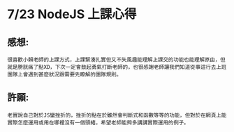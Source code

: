 # 7/23 NodeJS 上課心得

## 感想:
    很喜歡小賴老師的上課方式，上課緊湊扎實但又不失風趣能理解上課交的功能也能理解原由，但就是膀胱痛了點XD，下次一定會鼓起勇氣打斷老師的，也很感謝老師讓我們知道從事這行去上班團隊上會遇到甚麼狀況跟需要先瞭解的團隊規則。
    
## 許願:
    老實說自己對於JS蠻挫折的，挫折的點在於雖然會判斷式和函數等等的功能，但對於在網頁上能實際怎麼運用或用在哪裡沒有一個頭緒，希望老師能夠多講講實際運用的例子。


